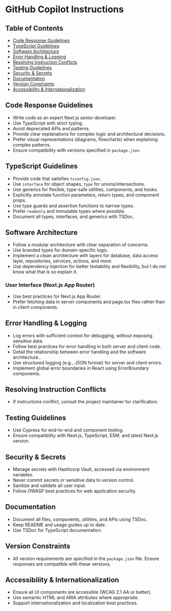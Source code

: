 # GitHub Copilot Instructions

## Table of Contents

- [Code Response Guidelines](#code-response-guidelines)
- [TypeScript Guidelines](#typescript-guidelines)
- [Software Architecture](#software-architecture)
- [Error Handling & Logging](#error-handling--logging)
- [Resolving Instruction Conflicts](#resolving-instruction-conflicts)
- [Testing Guidelines](#testing-guidelines)
- [Security & Secrets](#security--secrets)
- [Documentation](#documentation)
- [Version Constraints](#version-constraints)
- [Accessibility & Internationalization](#accessibility--internationalization)

## Code Response Guidelines

- Write code as an expert Next.js senior developer.
- Use TypeScript with strict typing.
- Avoid deprecated APIs and patterns.
- Provide clear explanations for complex logic and architectural decisions.
- Prefer visual representations (diagrams, flowcharts) when explaining complex patterns.
- Ensure compatibility with versions specified in `package.json`.

## TypeScript Guidelines

- Provide code that satisfies `tsconfig.json`.
- Use `interface` for object shapes, `type` for unions/intersections.
- Use generics for flexible, type-safe utilities, components, and hooks.
- Explicitly annotate function parameters, return types, and component props.
- Use type guards and assertion functions to narrow types.
- Prefer `readonly` and immutable types where possible.
- Document all types, interfaces, and generics with TSDoc.

## Software Architecture

- Follow a modular architecture with clear separation of concerns.
- Use branded types for domain-specific logic.
- Implement a clean architecture with layers for database, data access layer, repositories, services, actions, and more.
- Use dependency injection for better testability and flexibility, but I do not know what that is so explain it.

### User Interface (Next.js App Router)

- Use best practices for Next.js App Router.
- Prefer fetching data in server components and page.tsx files rather than in client components.

## Error Handling & Logging

- Log errors with sufficient context for debugging, without exposing sensitive data.
- Follow best practices for error handling in both server and client code.
- Detail the relationship between error handling and the software architecture..
- Use structured logging (e.g., JSON format) for server and client errors.
- Implement global error boundaries in React using ErrorBoundary components.

## Resolving Instruction Conflicts

- If instructions conflict, consult the project maintainer for clarification.

## Testing Guidelines

- Use Cypress for end-to-end and component testing.
- Ensure compatibility with Next.js, TypeScript, ESM, and latest Next.js version.

## Security & Secrets

- Manage secrets with Hashicorp Vault, accessed via environment variables.
- Never commit secrets or sensitive data to version control.
- Sanitize and validate all user input.
- Follow OWASP best practices for web application security.

## Documentation

- Document all files, components, utilities, and APIs using TSDoc.
- Keep README and usage guides up to date.
- Use TSDoc for TypeScript documentation.

## Version Constraints

- All version requirements are specified in the `package.json` file. Ensure responses are compatible with these versions.

## Accessibility & Internationalization

- Ensure all UI components are accessible (WCAG 2.1 AA or better).
- Use semantic HTML and ARIA attributes where appropriate.
- Support internationalization and localization best practices.
